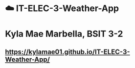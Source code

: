# :cloud: IT-ELEC-3-Weather-App
# Kyla Mae Marbella, BSIT 3-2
## https://kylamae01.github.io/IT-ELEC-3-Weather-App/
